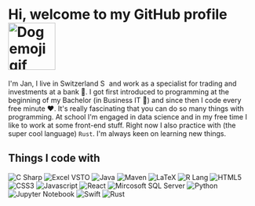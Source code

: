 <h1>Hi, welcome to my GitHub profile<img width="96" alt="Dog emoji gif" src="https://media.giphy.com/media/LCS2nR5eCOHiQ483xt/giphy.gif"/></h1>

I'm Jan, I live in Switzerland <img alt="Swiss flag" src="https://image.flaticon.com/icons/svg/552/552009.svg" width="14" /> and work as a specialist for trading and investments at a bank 🏦. I got first introduced to programming at the beginning of my Bachelor (in Business IT 🏫) and since then I code every free minute ♥️. It's really fascinating that you can do so many things with programming. At school I'm engaged in data science and in my free time I like to work at some front-end stuff. Right now I also practice with (the super cool language) `Rust`. I'm always keen on learning new things.

<h2>Things I code with</h2>
<p>
<img alt="C Sharp" src="https://img.shields.io/badge/-C%23-239120?style=flat-square&logo=c-sharp&logoColor=white">
<img alt="Excel VSTO" src="https://img.shields.io/badge/-Excel%20VSTO-217346?style=flat-square&logo=microsoft-excel&logoColor=white">
<img alt="Java" src="https://img.shields.io/badge/-Java-007396?style=flat-square&logo=java&logoColor=white">
<img alt="Maven" src="https://img.shields.io/badge/-Maven-C71A36?style=flat-square&logo=apache-maven&logoColor=white">
<img alt="LaTeX" src="https://img.shields.io/badge/-LaTeX-008080?style=flat-square&logo=latex&logoColor=white">
<img alt="R Lang" src="https://img.shields.io/badge/-R-276DC3?style=flat-square&logo=r&logoColor=white">
<img alt="HTML5" src="https://img.shields.io/badge/-HTML5-E34F26?style=flat-square&logo=html5&logoColor=white">
<img alt="CSS3" src="https://img.shields.io/badge/-CSS3-1572B6?style=flat-square&logo=css3&logoColor=white">
<img alt="Javascript" src="https://img.shields.io/badge/-JavaScript-F7DF1E?style=flat-square&logo=javascript&logoColor=white">
<img alt="React" src="https://img.shields.io/badge/-React-61DAFB?style=flat-square&logo=react&logoColor=white">
<img alt="Mircosoft SQL Server" src="https://img.shields.io/badge/-TSQL-CC2927?style=flat-square&logo=microsoft-sql-server&logoColor=white">
<img alt="Python" src="https://img.shields.io/badge/-Python-3776AB?style=flat-square&logo=python&logoColor=white">
<img alt="Jupyter Notebook" src="https://img.shields.io/badge/-Jupyter%20Notebook-F37626?style=flat-square&logo=jupyter&logoColor=white">
<img alt="Swift" src="https://img.shields.io/badge/-Swift-FA7343?style=flat-square&logo=swift&logoColor=white">
<img alt="Rust" src="https://img.shields.io/badge/-Rust-000000?style=flat-square&logo=rust&logoColor=white">
</p>

<!---
darkshine0x/darkshine0x is a ✨ special ✨ repository because its `README.md` (this file) appears on your GitHub profile.
You can click the Preview link to take a look at your changes.
--->
